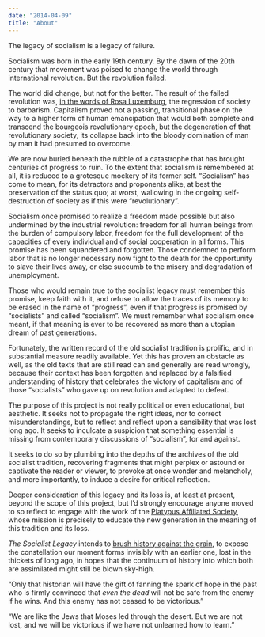 ```yaml
---
date: "2014-04-09"
title: "About"
---
```


The legacy of socialism is a legacy of failure. 

Socialism was born in the early 19th century. By the dawn of the 20th century that movement was poised to change the world through international revolution. But the revolution failed.

The world did change, but not for the better. The result of the failed revolution was, [in the words of Rosa Luxemburg](https://www.marxists.org/archive/luxemburg/1915/junius/ch01.htm), the regression of society to barbarism. Capitalism proved not a passing, transitional phase on the way to a higher form of human emancipation that would both complete and transcend the bourgeois revolutionary epoch, but the degeneration of that revolutionary society, its collapse back into the bloody domination of man by man it had presumed to overcome.

We are now buried beneath the rubble of a catastrophe that has brought centuries of progress to ruin. To the extent that socialism is remembered at all, it is reduced to a grotesque mockery of its former self. “Socialism” has come to mean, for its detractors and proponents alike, at best the preservation of the status quo; at worst, wallowing in the ongoing self-destruction of society as if this were “revolutionary”.

Socialism once promised to realize a freedom made possible but also undermined by the industrial revolution: freedom for all human beings from the burden of compulsory labor, freedom for the full development of the capacities of every individual and of social cooperation in all forms. This promise has been squandered and forgotten. Those condemned to perform labor that is no longer necessary now fight to the death for the opportunity to slave their lives away, or else succumb to the misery and degradation of unemployment.

Those who would remain true to the socialist legacy must remember this promise, keep faith with it, and refuse to allow the traces of its memory to be erased in the name of “progress”, even if that progress is promised by “socialists” and called “socialism”. We must remember what socialism once meant, if that meaning is ever to be recovered as more than a utopian dream of past generations.

Fortunately, the written record of the old socialist tradition is prolific, and in substantial measure readily available. Yet this has proven an obstacle as well, as the old texts that are still read can and generally are read wrongly, because their context has been forgotten and replaced by a falsified understanding of history that celebrates the victory of capitalism and of those “socialists” who gave up on revolution and adapted to defeat.

The purpose of this project is not really political or even educational, but aesthetic. It seeks not to propagate the right ideas, nor to correct misunderstandings, but to reflect and reflect upon a sensibility that was lost long ago. It seeks to inculcate a suspicion that something essential is missing from contemporary discussions of “socialism”, for and against.

It seeks to do so by plumbing into the depths of the archives of the old socialist tradition, recovering fragments that might perplex or astound or captivate the reader or viewer, to provoke at once wonder and melancholy, and more importantly, to induce a desire for critical reflection. 

Deeper consideration of this legacy and its loss is, at least at present, beyond the scope of this project, but I’d strongly encourage anyone moved to so reflect to engage with the work of the [Platypus Affiliated Society](http://platypus1917.org/), whose mission is precisely to educate the new generation in the meaning of this tradition and its loss.

*The Socialist Legacy* intends to [brush history against the grain](https://www.sfu.ca/~andrewf/CONCEPT2.html), to expose the constellation our moment forms invisibly with an earlier one, lost in the thickets of long ago, in hopes that the continuum of history into which both are assimilated might still be blown sky-high.

“Only that historian will have the gift of fanning the spark of hope in the past who is firmly convinced that *even the dead* will not be safe from the enemy if he wins. And this enemy has not ceased to be victorious.”

“We are like the Jews that Moses led through the desert. But we are not lost, and we will be victorious if we have not unlearned how to learn.”
